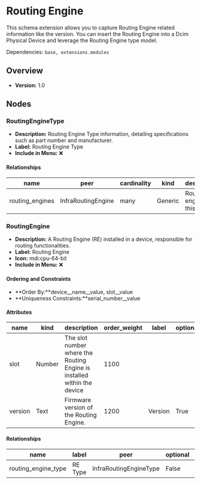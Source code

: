 # Routing Engine

This schema extension allows you to capture Routing Engine related information like the version. You can insert the Routing Engine into a Dcim Physical Device and leverage the Routing Engine type model.

Dependencies: `base, extensions.modules`

## Overview

- **Version:** 1.0

## Nodes

### RoutingEngineType

- **Description:** Routing Engine Type information, detailing specifications such as part number and manufacturer.
- **Label:** Routing Engine Type
- **Include in Menu:** ❌

#### Relationships

| name | peer | cardinality | kind | description |
| ---- | ---- | ----------- | ---- | ----------- |
| routing\_engines | InfraRoutingEngine | many | Generic | Routing engines of this type\. |

### RoutingEngine

- **Description:** A Routing Engine (RE) installed in a device, responsible for routing functionalities.
- **Label:** Routing Engine
- **Icon:** mdi:cpu-64-bit
- **Include in Menu:** ❌

#### Ordering and Constraints

- **Order By:**device__name__value, slot__value
- **Uniqueness Constraints:**serial_number__value

#### Attributes

| name | kind | description | order_weight | label | optional |
| ---- | ---- | ----------- | ------------ | ----- | -------- |
| slot | Number | The slot number where the Routing Engine is installed within the device | 1100 |  |  |
| version | Text | Firmware version of the Routing Engine\. | 1200 | Version | True |

#### Relationships

| name | label | peer | optional | cardinality | kind | order_weight |
| ---- | ----- | ---- | -------- | ----------- | ---- | ------------ |
| routing\_engine\_type | RE Type | InfraRoutingEngineType | False | one | Attribute | 1150 |

